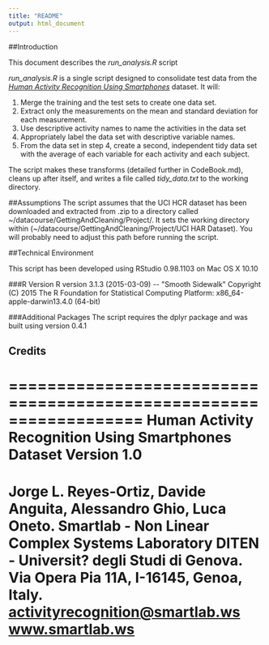 ```yaml
---
title: "README"
output: html_document
---
```


##Introduction

This document describes the *run_analysis.R* script

*run_analysis.R* is a single script designed to consolidate test data from the [*Human Activity Recognition Using Smartphones*](http://archive.ics.uci.edu/ml/datasets/Human+Activity+Recognition+Using+Smartphones) dataset.  It will:

1. Merge the training and the test sets to create one data set.
2. Extract only the measurements on the mean and standard deviation for each measurement. 
3. Use descriptive activity names to name the activities in the data set
4. Appropriately label the data set with descriptive variable names. 
5. From the data set in step 4, create a second, independent tidy data set with the average of each variable for each activity and each subject.

The script makes these transforms (detailed further in CodeBook.md), cleans up after itself, and 
writes a file called *tidy_data.txt* to the working directory.

##Assumptions
The script assumes that the UCI HCR dataset has been downloaded and extracted from .zip
to a directory called ~/datacourse/GettingAndCleaning/Project/.  It sets the working directory 
within (~/datacourse/GettingAndCleaning/Project/UCI HAR Dataset).  You will probably
need to adjust this path before running the script.

##Technical Environment

This script has been developed using RStudio 0.98.1103 on Mac OS X 10.10

###R Version
R version 3.1.3 (2015-03-09) -- "Smooth Sidewalk"
Copyright (C) 2015 The R Foundation for Statistical Computing
Platform: x86_64-apple-darwin13.4.0 (64-bit)

###Additional Packages
The script requires the dplyr package and was built using version 0.4.1


## Credits
==================================================================
Human Activity Recognition Using Smartphones Dataset
Version 1.0
==================================================================
Jorge L. Reyes-Ortiz, Davide Anguita, Alessandro Ghio, Luca Oneto.
Smartlab - Non Linear Complex Systems Laboratory
DITEN - Universit? degli Studi di Genova.
Via Opera Pia 11A, I-16145, Genoa, Italy.
activityrecognition@smartlab.ws
www.smartlab.ws
==================================================================